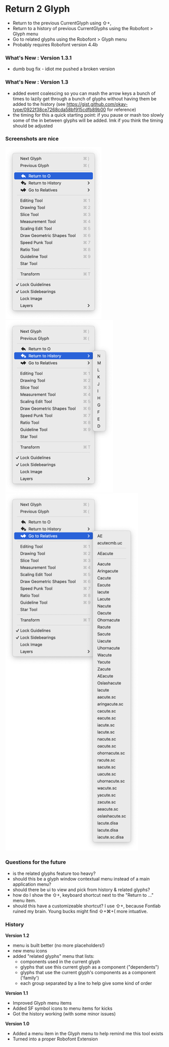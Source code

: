 # Return 2 Glyph

- Return to the previous CurrentGlyph using ⇧+,
- Return to a history of previous CurrentGlyphs using the Robofont > Glyph menu
- Go to related glyphs using the Robofont > Glyph menu
- Probably requires Robofont version 4.4b

### What's New : Version 1.3.1

 - dumb bug fix - idiot me pushed a broken version

### What's New : Version 1.3

 - added event coalescing so you can mash the arrow keys a bunch of times to lazily get through a bunch of glyphs without having them be added to the history (see https://gist.github.com/okay-type/0922f38ce7268cda58bf915cdfb89b00 for reference)
 - the timing for this a quick starting point: if you pause or mash too slowly some of the in between glyphs will be added. lmk if you think the timing should be adjusted

### Screenshots are nice

<img src="resources/Screenshot0.png" width="304" />
<img src="resources/Screenshot1.png" width="339" />
<img src="resources/Screenshot2.png" width="418" />

### Questions for the future

- is the related glyphs feature too heavy?
- should this be a glyph window contextual menu instead of a main application menu?
- should there be ui to view and pick from history & related glyphs?
- how do I show the ⇧+, keyboard shortcut next to the "Return to ..." menu item.
- should this have a customizeable shortcut? I use ⇧+, because Fontlab ruined my brain. Young bucks might find ⇧+⌘+( more intuative.

### History

**Version 1.2**

 - menu is built better (no more placeholders!)
 - new menu icons
 - added "related glyphs" menu that lists:
   - components used in the current glyph
   - glyphs that use this current glyph as a component ("dependents")
   - glyphs that use the current glyph's components as a component ('family')
   - each group separated by a line to help give some kind of order

**Version 1.1**

- Improved Glyph menu items
- Added SF symbol icons to menu items for kicks
- Got the history working (with some minor issues)

**Version 1.0**

- Added a menu item in the Glyph menu to help remind me this tool exists
- Turned into a proper Robofont Extension


